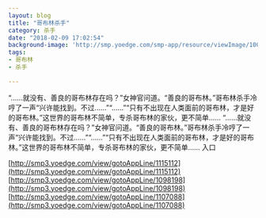 ```yaml
---
layout: blog
title: "哥布林杀手"
category: 杀手
date: "2018-02-09 17:02:54"
background-image: 'http://smp.yoedge.com/smp-app/resource/viewImage/1001678appline.png'
tags:
- 哥布林
- 杀手

---
```

“……就没有、善良的哥布林存在吗？”女神官问道。“善良的哥布林。”哥布林杀手冷哼了一声“兴许能找到。不过……”“……”“只有不出现在人类面前的哥布林，才是好的哥布林。”这世界的哥布林不简单，专杀哥布林的家伙，更不简单……
“……就没有、善良的哥布林存在吗？”女神官问道。“善良的哥布林。”哥布林杀手冷哼了一声“兴许能找到。不过……”“……”“只有不出现在人类面前的哥布林，才是好的哥布林。”这世界的哥布林不简单，专杀哥布林的家伙，更不简单……
入口

[http://smp3.yoedge.com/view/gotoAppLine/1115112](http://smp3.yoedge.com/view/gotoAppLine/1115112)
[http://smp3.yoedge.com/view/gotoAppLine/1098198](http://smp3.yoedge.com/view/gotoAppLine/1098198)
[http://smp3.yoedge.com/view/gotoAppLine/1107088](http://smp3.yoedge.com/view/gotoAppLine/1107088)

        
